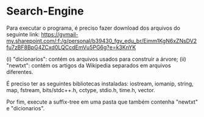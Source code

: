 # Search-Engine

Para executar o programa, é preciso fazer download dos arquivos do seguinte link: 
https://gvmail-my.sharepoint.com/:f:/g/personal/b39430_fgv_edu_br/Eimm1KgN6xZNsDV2fu7zBF8BpG4ZCxd0LQCcdEmVu5PG6g?e=k3KnYK

(i) "dicionarios": contém os arquivos usados para construir a árvore;
(ii) "newtxt": contém os artigos da Wikipedia separados em arquivos diferentes.

É preciso ter as seguintes bibliotecas instaladas: iostream, iomanip, string, map, fstream, bits/stdc++.h, cctype, stdio.h, time.h, vector.

Por fim, execute a suffix-tree em uma pasta que também contenha "newtxt" e "dicionarios".

